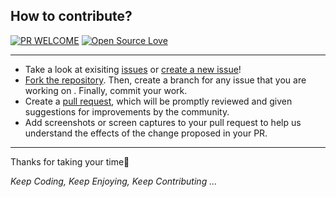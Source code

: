 ## How to contribute?

[![PR WELCOME](https://img.shields.io/badge/PRs-welcome-green.svg?style=flat-square)](https://github.com/bishtanuj/python/pulls)
[![Open Source Love](https://badges.frapsoft.com/os/v3/open-source.png)](https://github.com/bishtanuj/)

___
- Take a look at exisiting [issues](https://github.com/bishtanuj/python/issues) or [create a new issue](https://github.com/bishtanuj/python/issues/new/choose)!
- [Fork the repository](https://github.com/bishtanuj/python/fork). Then, create a branch for any issue that you are working on . Finally, commit your work.
- Create a [pull request](https://github.com/bishtanuj/python/compare), which will be promptly reviewed and given suggestions for improvements by the community.
- Add screenshots or screen captures to your pull request to help us understand the effects of the change proposed in your PR.
___

Thanks for taking your time:pray: 

_Keep Coding, Keep Enjoying, Keep Contributing ..._
